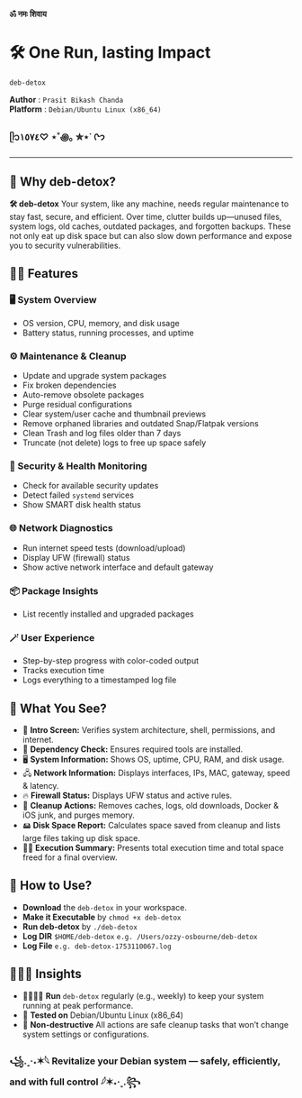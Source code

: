 **ॐ नमः शिवाय**

# 🛠️ One Run, lasting Impact

`deb-detox`  

**Author**   : `Prasit Bikash Chanda`  
**Platform** : `Debian/Ubuntu Linux (x86_64)`

### ᥫ᭡١٥٧٤♡ ⋆˚꩜｡ ✮⋆˙ ᢉ𐭩

---

## 🤷 Why deb-detox?

**🛠️ deb-detox** Your system, like any machine, needs regular maintenance to stay fast, secure, and efficient. Over time, clutter builds up—unused files, system logs, old caches, outdated packages, and forgotten backups. These not only eat up disk space but can also slow down performance and expose you to security vulnerabilities.

## 💃🏻 Features

### 🖥️ System Overview
- OS version, CPU, memory, and disk usage  
- Battery status, running processes, and uptime

### ⚙️ Maintenance & Cleanup
- Update and upgrade system packages
- Fix broken dependencies  
- Auto-remove obsolete packages  
- Purge residual configurations  
- Clear system/user cache and thumbnail previews  
- Remove orphaned libraries and outdated Snap/Flatpak versions  
- Clean Trash and log files older than 7 days  
- Truncate (not delete) logs to free up space safely

### 🔐 Security & Health Monitoring
- Check for available security updates  
- Detect failed `systemd` services  
- Show SMART disk health status

### 🌐 Network Diagnostics
- Run internet speed tests (download/upload)  
- Display UFW (firewall) status  
- Show active network interface and default gateway

### 📦 Package Insights
- List recently installed and upgraded packages

### 🪄 User Experience
- Step-by-step progress with color-coded output  
- Tracks execution time  
- Logs everything to a timestamped log file

## 👀 What You See?

 - 🧩 **Intro Screen:**  Verifies system architecture, shell, permissions, and internet.
 - 🔗 **Dependency Check:** Ensures required tools are installed.
 - 🖥️ **System Information:** Shows OS, uptime, CPU, RAM, and disk usage.
 - 🖧 **Network Information:** Displays interfaces, IPs, MAC, gateway, speed & latency.
 - 🔥 **Firewall Status:** Displays UFW status and active rules.
 - 🫧 **Cleanup Actions:** Removes caches, logs, old downloads, Docker & iOS junk, and purges memory.
 - 🖴 **Disk Space Report:** Calculates space saved from cleanup and lists large files taking up disk space.
 - 👩‍💼 **Execution Summary:** Presents total execution time and total space freed for a final overview.
   
## 🤷 How to Use?

 - **Download** the `deb-detox` in your workspace.
 - **Make it Executable** by `chmod +x deb-detox`
 - **Run deb-detox** by `./deb-detox`
 - **Log DIR** `$HOME/deb-detox` `e.g. /Users/ozzy-osbourne/deb-detox`
 - **Log File** `e.g. deb-detox-1753110067.log`

## 👩🏻‍🔬 Insights

 - 🏃🏻‍♂️‍➡️ **Run** `deb-detox` regularly (e.g., weekly) to keep your system running at peak performance.
 - 🧪 **Tested on** Debian/Ubuntu Linux (x86_64)
 - 🔐 **Non-destructive** All actions are safe cleanup tasks that won’t change system settings or configurations.

### ꧁.˳·˖✶𓆩 Revitalize your Debian system — safely, efficiently, and with full control 𓆪✶˖·˳.꧂

